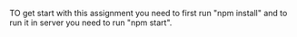 TO get start with this assignment you need to first run "npm install" and to run it in server you need to run "npm start".
